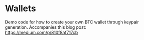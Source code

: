 # Wallets
Demo code for how to create your own BTC wallet through keypair generation.
Accompanies this blog post: https://medium.com/p/810f8af717cb
